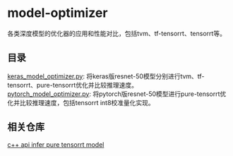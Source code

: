 # model-optimizer
各类深度模型的优化器的应用和性能对比，包括tvm、tf-tensorrt、tensorrt等。

## 目录
[keras_model_optimizer.py](https://github.com/zhaocc1106/model-optimizer/blob/master/keras_model_optimizer.py): 将keras版resnet-50模型分别进行tvm、tf-tensorrt、pure-tensorrt优化并比较推理速度。<br>
[pytorch_model_optimizer.py](https://github.com/zhaocc1106/model-optimizer/blob/master/pytorch_model_optimizer.py): 将pytorch版resnet-50模型进行pure-tensorrt优化并比较推理速度，包括tensorrt int8校准量化实现。<br>

## 相关仓库
[c++ api infer pure tensorrt model](https://github.com/zhaocc1106/tensorrt-infer)
